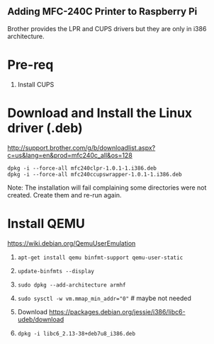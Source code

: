 ## Adding MFC-240C Printer to Raspberry Pi

Brother provides the LPR and CUPS drivers but they are only in i386 architecture.

# Pre-req
1. Install CUPS

# Download and Install the Linux driver (.deb)
http://support.brother.com/g/b/downloadlist.aspx?c=us&lang=en&prod=mfc240c_all&os=128

```
dpkg -i --force-all mfc240clpr-1.0.1-1.i386.deb
dpkg -i --force-all mfc240ccupswrapper-1.0.1-1.i386.deb
```

Note: The installation will fail complaining some directories were not created.
Create them and re-run again.

# Install QEMU
https://wiki.debian.org/QemuUserEmulation
1. ```apt-get install qemu binfmt-support qemu-user-static```
2. ```update-binfmts --display```

3. ```sudo dpkg --add-architecture armhf```

4. ```sudo sysctl -w vm.mmap_min_addr="0"``` # maybe not needed

5. Download https://packages.debian.org/jessie/i386/libc6-udeb/download
6. ```dpkg -i libc6_2.13-38+deb7u8_i386.deb```
  
